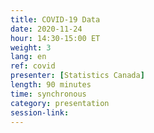 ```yaml
---
title: COVID-19 Data
date: 2020-11-24
hour: 14:30-15:00 ET
weight: 3
lang: en
ref: covid
presenter: [Statistics Canada]
length: 90 minutes
time: synchronous
category: presentation
session-link:
---
```

